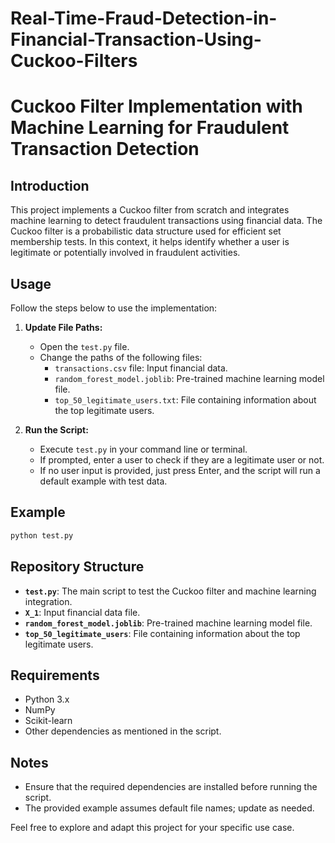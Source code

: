 # Real-Time-Fraud-Detection-in-Financial-Transaction-Using-Cuckoo-Filters

# Cuckoo Filter Implementation with Machine Learning for Fraudulent Transaction Detection

## Introduction

This project implements a Cuckoo filter from scratch and integrates machine learning to detect fraudulent transactions using financial data. The Cuckoo filter is a probabilistic data structure used for efficient set membership tests. In this context, it helps identify whether a user is legitimate or potentially involved in fraudulent activities.

## Usage

Follow the steps below to use the implementation:

1. **Update File Paths:**
   - Open the `test.py` file.
   - Change the paths of the following files:
     - `transactions.csv` file: Input financial data.
     - `random_forest_model.joblib`: Pre-trained machine learning model file.
     - `top_50_legitimate_users.txt`: File containing information about the top legitimate users.

2. **Run the Script:**
   - Execute `test.py` in your command line or terminal.
   - If prompted, enter a user to check if they are a legitimate user or not.
   - If no user input is provided, just press Enter, and the script will run a default example with test data.

## Example

```bash
python test.py
```

## Repository Structure

- **`test.py`**: The main script to test the Cuckoo filter and machine learning integration.
- **`X_1`**: Input financial data file.
- **`random_forest_model.joblib`**: Pre-trained machine learning model file.
- **`top_50_legitimate_users`**: File containing information about the top legitimate users.

## Requirements

- Python 3.x
- NumPy
- Scikit-learn
- Other dependencies as mentioned in the script.

## Notes

- Ensure that the required dependencies are installed before running the script.
- The provided example assumes default file names; update as needed.

Feel free to explore and adapt this project for your specific use case.
